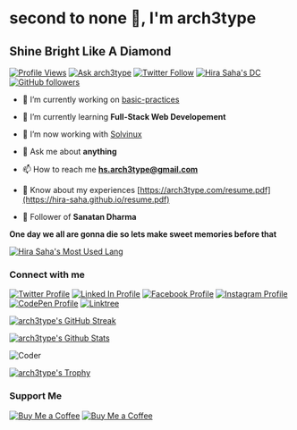 # second to none 👋, I'm arch3type

## Shine Bright Like A Diamond

[![Profile Views](https://komarev.com/ghpvc/?username=hira-saha&label=Profile%20views&color=0e75b6&style=flat)][git]
[![Ask arch3type](https://img.shields.io/badge/Ask%20me-anything-1abc9c.svg)][mail]
[![Twitter Follow](https://img.shields.io/twitter/follow/hs_arch3type?logo=twitter&style=social)][twit]
[![Hira Saha's DC](https://badgen.net/discord/online-members/VaDz5bBQbr)][dc]
[![GitHub followers](https://img.shields.io/github/followers/hira-saha?label=Followers&style=social)][git]

- 🔭 I’m currently working on [basic-practices](https://github.com/hira-saha/basic-practices)

- 🌱 I’m currently learning **Full-Stack Web Developement**

- 👯 I’m now working with [Solvinux](https://github.com/Solvinux)

<!-- - 📝 I regularly write articles on [https://arch3type.com/blog](https://discord.gg/VaDz5bBQbr) -->

- 💬 Ask me about **anything**

- 📫 How to reach me **hs.arch3type@gmail.com**

- 📄 Know about my experiences [https://arch3type.com/resume.pdf](https://hira-saha.github.io/resume.pdf)

- 🧬 Follower of **Sanatan Dharma**

**One day we all are gonna die so lets make sweet memories before that**

[![Hira Saha's Most Used Lang](https://github-readme-stats.vercel.app/api/top-langs/?username=hira-saha&layout=compact&theme=ayu-mirage)][git]

### Connect with me

[![Twitter Profile](https://img.shields.io/badge/Twitter-%231877F2.svg?&style=flat-square&logo=twitter&logoColor=white&color=071A2C)][twit]
[![Linked In Profile](https://img.shields.io/badge/LinkedIn-%230077B5.svg?&style=flat-square&logo=linkedin&logoColor=white&color=071A2C)][li]
[![Facebook Profile](https://img.shields.io/badge/Facebook-%231877F2.svg?&style=flat-square&logo=facebook&logoColor=white&color=071A2C)][fb]
[![Instagram Profile](https://img.shields.io/badge/Instagram-%23E4405F.svg?&style=flat-square&logo=instagram&logoColor=white&color=071A2C)][fin]
[![CodePen Profile](https://img.shields.io/badge/CodePen-%230077B5.svg?&style=flat-square&logo=codepen&logoColor=white&color=071A2C)][cp]
[![Linktree](https://img.shields.io/badge/linktree-%230077B5.svg?&style=flat-square&logo=linktree&logoColor=white&color=071A2C)][lktre]

[![arch3type's GitHub Streak](http://github-readme-streak-stats.herokuapp.com?user=hira-saha&theme=garden&hide_border=true&date_format=M%20j%5B%2C%20Y%5D)][git]

[![arch3type's Github Stats](https://github-readme-stats.vercel.app/api?username=hira-saha&show_icons=true&theme=moltack&count_private=true)][git]

![Coder](https://media.giphy.com/media/SWoSkN6DxTszqIKEqv/giphy.gif)

[![arch3type's Trophy](https://github-profile-trophy.vercel.app/?username=hira-saha&no-frame=true&theme=nord&row=1)][git]

### Support Me

[![Buy Me a Coffee](https://img.shields.io/badge/-Buy%20Me%20A%20Coffee-yellow?style=social&logo=buymeacoffee)][bmc]
[![Buy Me a Coffee](https://img.shields.io/badge/-Buy%20Me%20A%20Coffee-yellow?style=social&logo=kofi)][kf]

<!-- [![Code Sandbox Profile](https://img.shields.io/badge/CodeSandbox-%230077B5.svg?&style=flat-square&logo=codesandbox&logoColor=white&color=071A2C)][csb]
[![Kaggle Profile](https://img.shields.io/badge/Kaggle-%230077B5.svg?&style=flat-square&logo=kaggle&logoColor=white&color=071A2C)][kgl]
[![Dribbble Profile](https://img.shields.io/badge/Dribbble-%230077B5.svg?&style=flat-square&logo=dribbble&logoColor=white&color=071A2C)][drb]
[![Behance profile](https://img.shields.io/badge/BEhance-%230077B5.svg?&style=flat-square&logo=behance&logoColor=white&color=071A2C)][bhn]
[![HashNode Profile](https://img.shields.io/badge/Hashnode-%230077B5.svg?&style=flat-square&logo=hashnode&logoColor=white&color=071A2C)][hn]
[![Medium Profile](https://img.shields.io/badge/Medium-%230077B5.svg?&style=flat-square&logo=medium&logoColor=white&color=071A2C)][md]
[![CodeChef Profile](https://img.shields.io/badge/CodeChef-%230077B5.svg?&style=flat-square&logo=codechef&logoColor=white&color=071A2C)][cc]
[![HackerRank Profile](https://img.shields.io/badge/HackerRank-%230077B5.svg?&style=flat-square&logo=hackerrank&logoColor=white&color=071A2C)][hr]
[![CodeForces Profile](https://img.shields.io/badge/CodeForces-%230077B5.svg?&style=flat-square&logo=codeforces&logoColor=white&color=071A2C)][cf]
[![LeetCode Profile](https://img.shields.io/badge/LeetCode-%230077B5.svg?&style=flat-square&logo=leetcode&logoColor=white&color=071A2C)][lc]
[![HackerEarth Profile](https://img.shields.io/badge/HackerEarth-%230077B5.svg?&style=flat-square&logo=hackerearth&logoColor=white&color=071A2C)][he]
[![Geek for Geeks Profile](https://img.shields.io/badge/GFG-%230077B5.svg?&style=flat-square&logo=geeksforgeeks&logoColor=white&color=071A2C)][gfg]
[![TopCoder Profile](https://img.shields.io/badge/TopCoder-%230077B5.svg?&style=flat-square&logo=topcoder&logoColor=white&color=071A2C)][tc]
[![Dev.to Profile](https://img.shields.io/badge/Dev.to-%230077B5.svg?&style=flat-square&logo=devdotto&logoColor=white&color=071A2C)][dt]
[![Stack Overflow Profile](https://img.shields.io/badge/StackOverflow-%230077B5.svg?&style=flat-square&logo=stackoverflow&logoColor=white&color=071A2C)][so]
[![Discord Server](https://img.shields.io/badge/Discord-%230077B5.svg?&style=flat-square&logo=discord&logoColor=white&color=071A2C)][dc] -->

[mail]: mailto:hs.arch3type@gmail.com "Send mail to arch3type"
[twit]: https://twitter.com/hs_arch3type
[dc]: https://discord.com/invite/VaDz5bBQbr
[git]: https://hira-saha.github.io/ "hira-saha"
[cp]: https://codepen.io/hs_arch3type
[dt]: https://dev.to/
[li]: https://linkedin.com/in/
[so]: https://stackoverflow.com/users/19059119/
[csb]: https://codesandbox.com/
[kgl]: https://kaggle.com/
[fb]: https://fb.com/arch3type
[fin]: https://instagram.com/hs_arch3type
[drb]: https://dribbble.com/
[bhn]: https://www.behance.net/
[hn]: https://hashnode.com/@
[md]: https://medium.com/@
[cc]: https://www.codechef.com/users/
[hr]: https://www.hackerrank.com/
[cf]: https://codeforces.com/profile/
[lc]: https://www.leetcode.com/
[he]: https://www.hackerearth.com/
[gfg]: https://auth.geeksforgeeks.org/user/
[tc]: https://www.topcoder.com/members/
[bmc]: https://www.buymeacoffee.com/
[kf]: https://ko-fi.com/
[lktre]: https://linktr.ee/hs_arch3type
